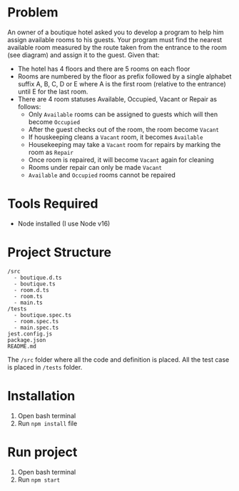 # Problem
An owner of a boutique hotel asked you to develop a program to help him assign
available rooms to his guests. Your program must find the nearest available room
measured by the route taken from the entrance to the room (see diagram) and assign it
to the guest. Given that:
- The hotel has 4 floors and there are 5 rooms on each floor
- Rooms are numbered by the floor as prefix followed by a single alphabet suffix A, B, C, D or E where A is the first room (relative to the entrance) until E for the last room.
- There are 4 room statuses Available, Occupied, Vacant or Repair as follows:
  - Only `Available` rooms can be assigned to guests which will then become `Occupied`
  - After the guest checks out of the room, the room become `Vacant`
  - If houskeeping cleans a `Vacant` room, it becomes `Available`
  - Housekeeping may take a `Vacant` room for repairs by marking the room as `Repair`
  - Once room is repaired, it will become `Vacant` again for cleaning
  - Rooms under repair can only be made `Vacant`
  - `Available` and `Occupied` rooms cannot be repaired

# Tools Required
- Node installed (I use Node v16)
  
# Project Structure
```
/src
  - boutique.d.ts
  - boutique.ts
  - room.d.ts
  - room.ts
  - main.ts
/tests
  - boutique.spec.ts
  - room.spec.ts
  - main.spec.ts
jest.config.js
package.json
README.md
```
The `/src` folder where all the code and definition is placed. All the test case is placed in `/tests` folder.

# Installation
1. Open bash terminal
2. Run `npm install` file

# Run project
1. Open bash terminal
2. Run `npm start`
